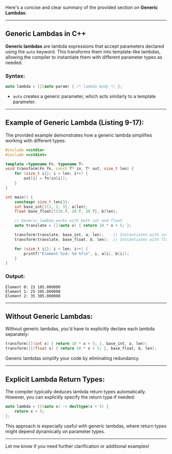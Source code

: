 Here's a concise and clear summary of the provided section on **Generic Lambdas**:

---

## **Generic Lambdas in C++**

**Generic lambdas** are lambda expressions that accept parameters declared using the `auto` keyword. This transforms them into template-like lambdas, allowing the compiler to instantiate them with different parameter types as needed.

### **Syntax:**

```cpp
auto lambda = [](auto param) { /* lambda body */ };
```

- `auto` creates a generic parameter, which acts similarly to a template parameter.

---

## **Example of Generic Lambda (Listing 9-17):**

The provided example demonstrates how a generic lambda simplifies working with different types:

```cpp
#include <cstdio>
#include <cstdint>

template <typename Fn, typename T>
void transform(Fn fn, const T* in, T* out, size_t len) {
    for (size_t i{}; i < len; i++) {
        out[i] = fn(in[i]);
    }
}

int main() {
    constexpr size_t len{3};
    int base_int[]{1, 2, 3}, a[len];
    float base_float[]{10.f, 20.f, 30.f}, b[len];

    // Generic lambda works with both int and float
    auto translate = [](auto x) { return 10 * x + 5; };

    transform(translate, base_int, a, len);    // Instantiates with int
    transform(translate, base_float, b, len);  // Instantiates with float

    for (size_t i{}; i < len; i++) {
        printf("Element %zd: %d %f\n", i, a[i], b[i]);
    }
}
```

### **Output:**
```
Element 0: 15 105.000000
Element 1: 25 205.000000
Element 2: 35 305.000000
```

---

## **Without Generic Lambdas:**

Without generic lambdas, you'd have to explicitly declare each lambda separately:

```cpp
transform([](int x) { return 10 * x + 5; }, base_int, a, len);
transform([](float x) { return 10 * x + 5; }, base_float, b, len);
```

Generic lambdas simplify your code by eliminating redundancy.

---

## **Explicit Lambda Return Types:**

The compiler typically deduces lambda return types automatically. However, you can explicitly specify the return type if needed:

```cpp
auto lambda = [](auto x) -> decltype(x + 5) {
    return x + 5;
};
```

This approach is especially useful with generic lambdas, where return types might depend dynamically on parameter types.

---

Let me know if you need further clarification or additional examples!